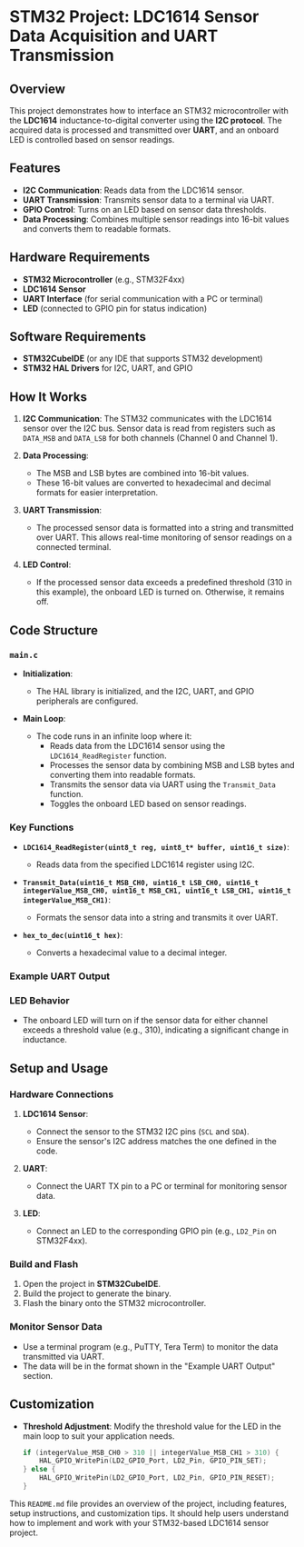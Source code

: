 # STM32 Project: LDC1614 Sensor Data Acquisition and UART Transmission

## Overview

This project demonstrates how to interface an STM32 microcontroller with the **LDC1614** inductance-to-digital converter using the **I2C protocol**. The acquired data is processed and transmitted over **UART**, and an onboard LED is controlled based on sensor readings.

## Features

- **I2C Communication**: Reads data from the LDC1614 sensor.
- **UART Transmission**: Transmits sensor data to a terminal via UART.
- **GPIO Control**: Turns on an LED based on sensor data thresholds.
- **Data Processing**: Combines multiple sensor readings into 16-bit values and converts them to readable formats.

## Hardware Requirements

- **STM32 Microcontroller** (e.g., STM32F4xx)
- **LDC1614 Sensor**
- **UART Interface** (for serial communication with a PC or terminal)
- **LED** (connected to GPIO pin for status indication)

## Software Requirements

- **STM32CubeIDE** (or any IDE that supports STM32 development)
- **STM32 HAL Drivers** for I2C, UART, and GPIO

## How It Works

1. **I2C Communication**: 
   The STM32 communicates with the LDC1614 sensor over the I2C bus. Sensor data is read from registers such as `DATA_MSB` and `DATA_LSB` for both channels (Channel 0 and Channel 1).

2. **Data Processing**: 
   - The MSB and LSB bytes are combined into 16-bit values.
   - These 16-bit values are converted to hexadecimal and decimal formats for easier interpretation.

3. **UART Transmission**: 
   - The processed sensor data is formatted into a string and transmitted over UART. This allows real-time monitoring of sensor readings on a connected terminal.

4. **LED Control**: 
   - If the processed sensor data exceeds a predefined threshold (310 in this example), the onboard LED is turned on. Otherwise, it remains off.

## Code Structure

### `main.c`

- **Initialization**: 
  - The HAL library is initialized, and the I2C, UART, and GPIO peripherals are configured.

- **Main Loop**:
  - The code runs in an infinite loop where it:
    - Reads data from the LDC1614 sensor using the `LDC1614_ReadRegister` function.
    - Processes the sensor data by combining MSB and LSB bytes and converting them into readable formats.
    - Transmits the sensor data via UART using the `Transmit_Data` function.
    - Toggles the onboard LED based on sensor readings.

### Key Functions

- **`LDC1614_ReadRegister(uint8_t reg, uint8_t* buffer, uint16_t size)`**:
  - Reads data from the specified LDC1614 register using I2C.

- **`Transmit_Data(uint16_t MSB_CH0, uint16_t LSB_CH0, uint16_t integerValue_MSB_CH0, uint16_t MSB_CH1, uint16_t LSB_CH1, uint16_t integerValue_MSB_CH1)`**:
  - Formats the sensor data into a string and transmits it over UART.

- **`hex_to_dec(uint16_t hex)`**:
  - Converts a hexadecimal value to a decimal integer.

### Example UART Output


### LED Behavior
- The onboard LED will turn on if the sensor data for either channel exceeds a threshold value (e.g., 310), indicating a significant change in inductance.

## Setup and Usage

### Hardware Connections
1. **LDC1614 Sensor**:
   - Connect the sensor to the STM32 I2C pins (`SCL` and `SDA`).
   - Ensure the sensor's I2C address matches the one defined in the code.

2. **UART**:
   - Connect the UART TX pin to a PC or terminal for monitoring sensor data.

3. **LED**:
   - Connect an LED to the corresponding GPIO pin (e.g., `LD2_Pin` on STM32F4xx).

### Build and Flash
1. Open the project in **STM32CubeIDE**.
2. Build the project to generate the binary.
3. Flash the binary onto the STM32 microcontroller.

### Monitor Sensor Data
- Use a terminal program (e.g., PuTTY, Tera Term) to monitor the data transmitted via UART.
- The data will be in the format shown in the "Example UART Output" section.

## Customization

- **Threshold Adjustment**: Modify the threshold value for the LED in the main loop to suit your application needs.
  
  ```c
  if (integerValue_MSB_CH0 > 310 || integerValue_MSB_CH1 > 310) {
      HAL_GPIO_WritePin(LD2_GPIO_Port, LD2_Pin, GPIO_PIN_SET);
  } else {
      HAL_GPIO_WritePin(LD2_GPIO_Port, LD2_Pin, GPIO_PIN_RESET);
  }

This `README.md` file provides an overview of the project, including features, setup instructions, and customization tips. It should help users understand how to implement and work with your STM32-based LDC1614 sensor project.
